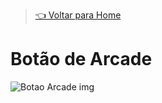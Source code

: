 > [👈 Voltar para Home](.../README.md)

# Botão de Arcade

![Botao Arcade img](https://cdn-shop.adafruit.com/970x728/3431-01.jpg "Botão Arcade")

